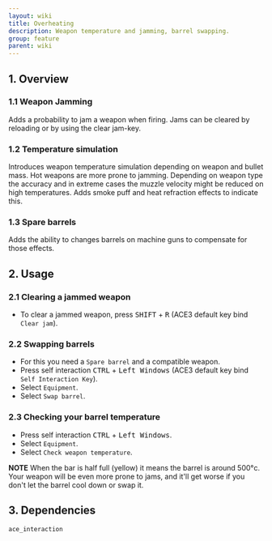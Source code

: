 ```yaml
---
layout: wiki
title: Overheating
description: Weapon temperature and jamming, barrel swapping.
group: feature
parent: wiki
---
```


## 1. Overview

### 1.1 Weapon Jamming
Adds a probability to jam a weapon when firing. Jams can be cleared by reloading or by using the clear jam-key.

### 1.2 Temperature simulation
Introduces weapon temperature simulation depending on weapon and bullet mass. Hot weapons are more prone to jamming. Depending on weapon type the accuracy and in extreme cases the muzzle velocity might be reduced on high temperatures. Adds smoke puff and heat refraction effects to indicate this.

### 1.3 Spare barrels
Adds the ability to changes barrels on machine guns to compensate for those effects.


## 2. Usage

### 2.1 Clearing a jammed weapon
- To clear a jammed weapon, press <kbd>SHIFT</kbd> + <kbd>R</kbd> (ACE3 default key bind `Clear jam`).

### 2.2 Swapping barrels
- For this you need a `Spare barrel` and a compatible weapon.
- Press self interaction <kbd>CTRL</kbd> + <kbd>Left Windows</kbd> (ACE3 default key bind `Self Interaction Key`).
- Select `Equipment`.
- Select `Swap barrel`.

### 2.3 Checking your barrel temperature
- Press self interaction <kbd>CTRL</kbd> + <kbd>Left Windows</kbd>.
- Select `Equipment`.
- Select `Check weapon temperature`. 

**NOTE** When the bar is half full (yellow) it means the barrel is around 500°c. 
Your weapon will be even more prone to jams, and it'll get worse if you don't let the barrel cool down or swap it.

## 3. Dependencies

`ace_interaction`
